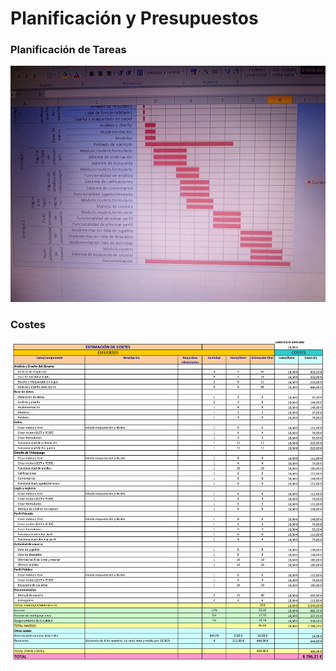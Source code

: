 # Planificación y Presupuestos

### Planificación de Tareas

![Planificación de Tareas](https://github.com/UNIZAR-30226-2017-05/Carol/blob/master/otros/img/gantt.jpg?raw=true)


### Costes

![Costes](https://github.com/UNIZAR-30226-2017-05/Carol/blob/master/otros/img/Division_HorasCoste-1.jpg?raw=true)

